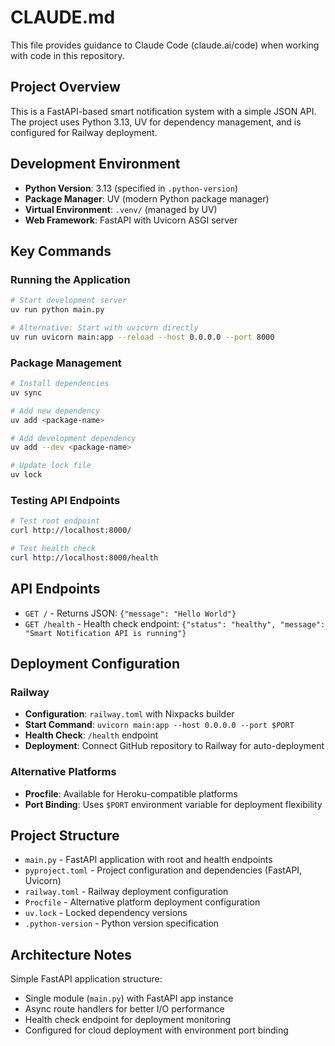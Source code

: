 # CLAUDE.md

This file provides guidance to Claude Code (claude.ai/code) when working with code in this repository.

## Project Overview

This is a FastAPI-based smart notification system with a simple JSON API. The project uses Python 3.13, UV for dependency management, and is configured for Railway deployment.

## Development Environment

- **Python Version**: 3.13 (specified in `.python-version`)
- **Package Manager**: UV (modern Python package manager)
- **Virtual Environment**: `.venv/` (managed by UV)
- **Web Framework**: FastAPI with Uvicorn ASGI server

## Key Commands

### Running the Application
```bash
# Start development server
uv run python main.py

# Alternative: Start with uvicorn directly
uv run uvicorn main:app --reload --host 0.0.0.0 --port 8000
```

### Package Management
```bash
# Install dependencies
uv sync

# Add new dependency
uv add <package-name>

# Add development dependency
uv add --dev <package-name>

# Update lock file
uv lock
```

### Testing API Endpoints
```bash
# Test root endpoint
curl http://localhost:8000/

# Test health check
curl http://localhost:8000/health
```

## API Endpoints

- `GET /` - Returns JSON: `{"message": "Hello World"}`
- `GET /health` - Health check endpoint: `{"status": "healthy", "message": "Smart Notification API is running"}`

## Deployment Configuration

### Railway
- **Configuration**: `railway.toml` with Nixpacks builder
- **Start Command**: `uvicorn main:app --host 0.0.0.0 --port $PORT`
- **Health Check**: `/health` endpoint
- **Deployment**: Connect GitHub repository to Railway for auto-deployment

### Alternative Platforms
- **Procfile**: Available for Heroku-compatible platforms
- **Port Binding**: Uses `$PORT` environment variable for deployment flexibility

## Project Structure

- `main.py` - FastAPI application with root and health endpoints
- `pyproject.toml` - Project configuration and dependencies (FastAPI, Uvicorn)
- `railway.toml` - Railway deployment configuration
- `Procfile` - Alternative platform deployment configuration
- `uv.lock` - Locked dependency versions
- `.python-version` - Python version specification

## Architecture Notes

Simple FastAPI application structure:
- Single module (`main.py`) with FastAPI app instance
- Async route handlers for better I/O performance  
- Health check endpoint for deployment monitoring
- Configured for cloud deployment with environment port binding